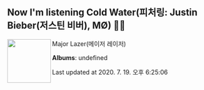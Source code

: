 ## Now I'm listening Cold Water(피처링: Justin Bieber(저스틴 비버), MØ) 🎵🎵

[<img align="left" width="100" src="https://i.ytimg.com/vi/nBtDsQ4fhXY/sddefault.jpg?sqp=-oaymwEWCJADEOEBIAQqCghqEJQEGHgg6AJIWg&rs">](https://music.youtube.com/channel/UCKQ-xBLhj3SkN9Wz6MwjLaA)

Major Lazer(메이저 레이저)

**Albums**: undefined

Last updated at 2020. 7. 19. 오후 6:25:06
